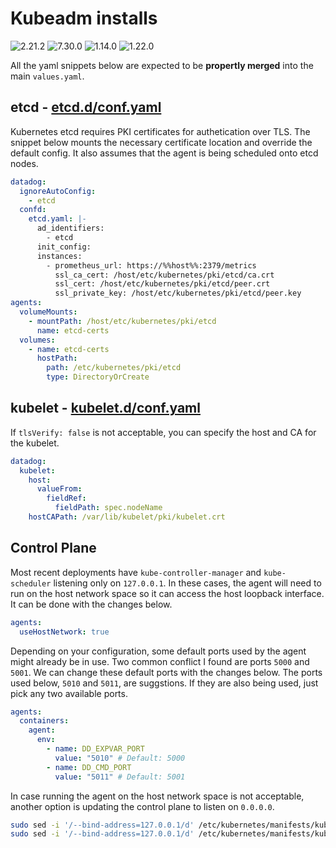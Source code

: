 # Kubeadm installs

![2.21.2](https://img.shields.io/badge/Datadog%20chart-2.21.2-632ca6?labelColor=f0f0f0&logo=Helm&logoColor=0f1689)
![7.30.0](https://img.shields.io/badge/Agent-7.30.0-632ca6?&labelColor=f0f0f0&logo=Datadog&logoColor=632ca6)
![1.14.0](https://img.shields.io/badge/Cluster%20Agent-1.14.0-632ca6?labelColor=f0f0f0&logo=Datadog&logoColor=632ca6)
![1.22.0](https://img.shields.io/badge/Kubernetes-1.22.0-326ce5?labelColor=f0f0f0&logo=Kubernetes&logoColor=326ce5)

All the yaml snippets below are expected to be **propertly merged** into the main `values.yaml`.

## etcd - [etcd.d/conf.yaml](https://github.com/DataDog/integrations-core/blob/master/etcd/datadog_checks/etcd/data/conf.yaml.example)

Kubernetes etcd requires PKI certificates for authetication over TLS. The snippet below mounts the necessary certificate location and override the default config. It also assumes that the agent is being scheduled onto etcd nodes.

```yaml
datadog:
  ignoreAutoConfig:
    - etcd
  confd:
    etcd.yaml: |-
      ad_identifiers:
        - etcd
      init_config:
      instances:
        - prometheus_url: https://%%host%%:2379/metrics
          ssl_ca_cert: /host/etc/kubernetes/pki/etcd/ca.crt
          ssl_cert: /host/etc/kubernetes/pki/etcd/peer.crt
          ssl_private_key: /host/etc/kubernetes/pki/etcd/peer.key
agents:
  volumeMounts:
    - mountPath: /host/etc/kubernetes/pki/etcd
      name: etcd-certs
  volumes:
    - name: etcd-certs
      hostPath:
        path: /etc/kubernetes/pki/etcd
        type: DirectoryOrCreate
```

## kubelet - [kubelet.d/conf.yaml](https://github.com/DataDog/integrations-core/blob/master/kubelet/datadog_checks/kubelet/data/conf.yaml.example)

If `tlsVerify: false` is not acceptable, you can specify the host and CA for the kubelet.

```yaml
datadog:
  kubelet:
    host:
      valueFrom:
        fieldRef:
          fieldPath: spec.nodeName
    hostCAPath: /var/lib/kubelet/pki/kubelet.crt
```

## Control Plane

Most recent deployments have `kube-controller-manager` and `kube-scheduler` listening only on `127.0.0.1`. In these cases, the agent will need to run on the host network space so it can access the host loopback interface. It can be done with the changes below.

```yaml
agents:
  useHostNetwork: true
```

Depending on your configuration, some default ports used by the agent might already be in use. Two common conflict I found are ports `5000` and `5001`. We can change these default ports with the changes below. The ports used below, `5010` and `5011`, are suggstions. If they are also being used, just pick any two available ports.

```yaml
agents:
  containers:
    agent:
      env:
        - name: DD_EXPVAR_PORT
          value: "5010" # Default: 5000
        - name: DD_CMD_PORT
          value: "5011" # Default: 5001
```

In case running the agent on the host network space is not acceptable, another option is updating the control plane to listen on `0.0.0.0`.

```bash
sudo sed -i '/--bind-address=127.0.0.1/d' /etc/kubernetes/manifests/kube-scheduler.yaml
sudo sed -i '/--bind-address=127.0.0.1/d' /etc/kubernetes/manifests/kube-controller-manager.yaml
```
